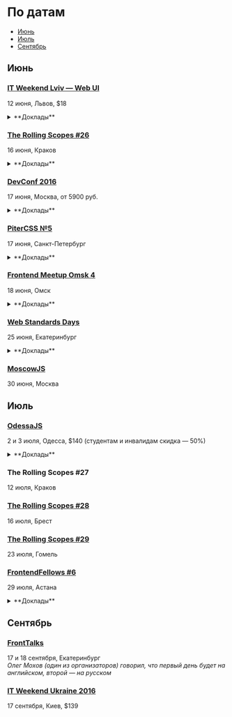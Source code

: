# По датам

- [Июнь](#Июнь)
- [Июль](#Июль)
- [Сентябрь](#Сентябрь)

## Июнь

### [IT Weekend Lviv — Web UI](https://itweekend.ua/ua/announcements/itw-lv-16j/)

12 июня, Львов, $18

<details>
  <summary>**Доклады**</summary>

  - «Responsive Web Forms and Wizards in modern websites», Микола Воронин (Voronin Design Studio)
  - «Intorduction to ReactJS and the Flux pattern», Теодор Тодоров (SoftServe)
  - «Opensourceman», Андрей Вандакуров (Eleks)
</details>

### [The Rolling Scopes #26](https://krakow.rollingscopes.com/)

16 июня, Краков

<details>
  <summary>**Доклады**</summary>

  - «TypeScript and what's the hack Javascript», Vadzim Yakushau
  - «Virtual Augmented Mixed Reality: Day 0», Paul Yuhnovich
  - «3D visualization of datasets in browsers», Oleksandr Pastukhov
  - «CSS QuickDraw», Alexander Gerasimov
</details>

### [DevConf 2016](http://devconf.ru/ru/schedule#js)

17 июня, Москва, от 5900 руб.

<details>
  <summary>**Доклады**</summary>

  - «React Native, Relay и GraphQL - опыт в production», Денис Измайлов (Startup Makers)
  - «Что делать с неповоротливым JQuery», Тимофей Ковалев
  - «Парсеры - это спарта», Алексей Охрименко (IPONWEB)
  - «МРТ для данных», Анастасия Горячева (Avito)
  - «Инфраструктура распределенных приложений на nodejs», Станислав Гуменюк (SEMrush)
  - «Декларативное программирование на CSS», Кирилл Ковалев
  - «Как мы адаптировали более 150 сайтов по технологии Dynamically-served JavaScript», Артём Цымпов, Евгений Кольцов (eski.mobi)
  - «Язык описания шаблонов Snakeskin», Андрей Кобец
  - «Как tutu.ru делает реинжиниринг работающего продукта на ходу», Роман Грунтович (tutu.ru)
  - «HTTP/2: мифы и факты», Валентин Бартенев (NGINX, Inc.)
  - «Страницы AMP. Будь для Google VIP», Владислав Коротун (Цифровая лаборатория)
</details>

### [PiterCSS №5](https://pitercss.timepad.ru/event/340787/)

17 июня, Санкт-Петербург

<details>
  <summary>**Доклады**</summary>

  - «Зачем изобрели CSS», Хокон Виум Ли (Opera)
</details>

### [Frontend Meetup Omsk 4](https://vk.com/frontendmeetupomsk4)

18 июня, Омск

<details>
  <summary>**Доклады**</summary>

  - «Архитектура Angular 2 и зачем он нужен», Семён Светлый (SmartPeople)
  - «React Native. Первая попытка фронтендера написать мобильное приложение», Михаил Данилов (Live Typing)
  - «Progressive Web Apps», Максим Малов (HWd Tech)
</details>

### [Web Standards Days](https://wsd.events/2016/06/25/)

25 июня, Екатеринбург

<details>
  <summary>**Доклады**</summary>

  - «Как я перестал верить технологиям», Алексей Симоненко (HTML Academy)
  - «Готовим бизнес-лапшу на React и Redux», Евгений Тихонов (Контур.Ритейл)
  - «МРТ для данных», Анастасия Горячева (Avito)
  - «Меняем JavaScript с помощью JavaScript», Павел Волокитин (СКБ Контур)
  - «Жми сюда!», Вадим Макеев (Opera)
  - «Дружим с контентом пользователя», Владимир Кузнецов (Graph)
  - «npm — найдётся подходящий модуль», Всеволод Струкчинский (Яндекс)
  - «Жизнь HTML в 2ГИС под iOS», Роман Янке (2ГИС)
  - «Осторожно, закэшировано!», Сергей Жигалов (Яндекс)
  - «Как отвечать за продакшен», Андрей Сумин (Mail.Ru)
</details>

### [MoscowJS](http://moscowjs.ru/)

30 июня, Москва

## Июль

### [OdessaJS](http://odessajs.org/)

2 и 3 июля, Одесса, $140 (студентам и инвалидам скидка — 50%)

<details>
  <summary>**Доклады**</summary>

  - «WebGL, basic computer graphics for frontend devs», Martin Naumann
  - «Grid Layout», Вадим Макеев
  - «Profiling NodeJS apps and looking for deopts/bailouts + workshop», Евгений Обрезков
  - «Rx.js пожоще», Денис Стоянов
  - «Cистемне програмування на JS», Ингвар Степанян
  - «Angular 2 Universe», Денис Зайченко
  - «Моды для Майнкрафта на Javascript», Юля Пучнина
  - «Smart Home and IoT», Андрей Кучеренко
  - «React.js в мифрильной броне», Артем Тритяк
  - «What professionals can learn from coding games?», Александр Лябах
  - «Что не так с web и как с этим жить», Сергей Рубанов
  - «Relay internals, such as cache algorithm, garbage collector, algorithm of applying optimistic updates», Вячеслав Слинько
  - «Архитектура, или как мы куда-то не туда пошли», Дима Малеев
  - «CSS in JS», Кирилл Яковенко
  - «Карты и картографические сервисы», Николай Беличук
  - «Why functional programming makes life easier?», Юля Пшинко
  - «Основы Rx.js», Дима Билдин
  - «Node.js вширь и вглубь», Дмитрий Гусев
  - «Node.js Macht Frei», Тимур Шемсединов
  - «ECMAScript: past, present and future», Ксения Редунова
  - «Elm: functional programming in your browser», Алекс Труш
  - «Ребрендинг в продакшене», Алексей Мигуцкий
  - «Sync: rocket science explained», Виктор Гришенко
  - «Koa.js as an alternative to Express», Николай Кожухаренко
</details>

### The Rolling Scopes #27

12 июля, Краков

### [The Rolling Scopes #28](https://brest.rollingscopes.com/)

16 июля, Брест

### [The Rolling Scopes #29](https://gomel.rollingscopes.com/)

23 июля, Гомель

### [FrontendFellows #6](https://frontendfellows.timepad.ru/event/328848/)

29 июля, Астана

<details>
  <summary>**Доклады**</summary>

  - «Обучение фронтенд разработке», Олег Мохов (Яндекс)
</details>

## Сентябрь

### [FrontTalks](http://lanyrd.com/2016/fronttalks2016/)

17 и 18 сентября, Екатеринбург  
*Олег Мохов (один из организаторов) говорил, что первый день будет на английском, второй — на русском*

### [IT Weekend Ukraine 2016](http://ukraine.itweekend.ua/ua/)

17 сентября, Киев, $139